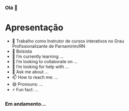 ### Olá 👋

# Apresentação 
- 🔭 Trabalho como Instrutor de cursos interativos no Grau Profissionalizante de Parnamirim/RN
- 🔭 Bolsista 
- 🌱 I’m currently learning ...
- 👯 I’m looking to collaborate on ...
- 🤔 I’m looking for help with ...
- 💬 Ask me about ...
- 📫 How to reach me: ...
- 😄 Pronouns: ...
- ⚡ Fun fact: ...


### Em andamento...
